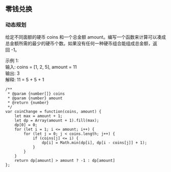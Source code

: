 ## 零钱兑换

### 动态规划
给定不同面额的硬币 coins 和一个总金额 amount。编写一个函数来计算可以凑成总金额所需的最少的硬币个数。如果没有任何一种硬币组合能组成总金额，返回 -1。  

示例 1:  
输入: coins = [1, 2, 5], amount = 11  
输出: 3   
解释: 11 = 5 + 5 + 1  
```
/**
 * @param {number[]} coins
 * @param {number} amount
 * @return {number}
 */
var coinChange = function(coins, amount) {
    let max = amount + 1;
    let dp = Array(amount + 1).fill(max);
    dp[0] = 0;
    for (let i = 1; i <= amount; i++) {
        for (let j = 0; j < coins.length; j++) {
            if (coins[j] <= i) {
                dp[i] = Math.min(dp[i], dp[i - coins[j]] + 1);
            }
        }
    }
    return dp[amount] > amount ? -1 : dp[amount]
};
```